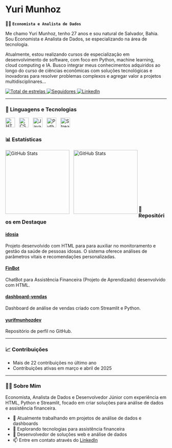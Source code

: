 # Yuri Munhoz

**👨‍💻 `Economista e Analista de Dados`**

Me chamo Yuri Munhoz, tenho 27 anos e sou natural de Salvador, Bahia. Sou Economista e Analista de Dados, se especializando na área de tecnologia.

 Atualmente, estou realizando cursos de especialização em desenvolvimento de software, com foco em Python, machine learning, cloud computing e IA. Busco integrar meus conhecimentos adquiridos ao longo do curso de ciências econômicas com soluções tecnológicas e inovadoras para resolver problemas complexos e agregar valor a projetos multidisciplinares...

<p align="left">
    <a href="https://github.com/yurifmunhozdev?tab=repositories&sort=stargazers">
        <img 
            alt="Total de estrelas" 
            title="Total de estrelas GitHub" 
            src="https://custom-icon-badges.demolab.com/github/stars/yurifmunhozdev?color=55960c&style=for-the-badge&labelColor=488207&logo=star&label=estrelas"
        />
    </a>
    <a href="https://github.com/yurifmunhozdev?tab=followers">
        <img 
            alt="Seguidores" 
            title="Me siga no GitHub" 
            src="https://custom-icon-badges.demolab.com/github/followers/yurifmunhozdev?color=236ad3&labelColor=1155ba&style=for-the-badge&logo=github&label=Seguidores&logoColor=white"
        />
    </a>
    <a href="https://www.linkedin.com/in/yuri-munhoz-545a4214a/">
        <img 
            alt="LinkedIn" 
            title="Conecte-se comigo no LinkedIn" 
            src="https://img.shields.io/badge/LinkedIn-0077B5?style=for-the-badge&logo=linkedin&logoColor=white"
        />
    </a>
</p>

---

### 🤖 Linguagens e Tecnologias

<img 
    align="left" 
    alt="HTML"
    title="HTML" 
    width="30px" 
    style="padding-right: 10px;" 
    src="https://cdn.jsdelivr.net/gh/devicons/devicon@latest/icons/html5/html5-original.svg" 
/>
<img 
    align="left" 
    alt="CSS" 
    title="CSS"
    width="30px" 
    style="padding-right: 10px;" 
    src="https://cdn.jsdelivr.net/gh/devicons/devicon@latest/icons/css3/css3-original.svg" 
/>
<img 
    align="left" 
    alt="JavaScript" 
    title="JavaScript"
    width="30px" 
    style="padding-right: 10px;" 
    src="https://cdn.jsdelivr.net/gh/devicons/devicon@latest/icons/javascript/javascript-original.svg" 
/>
<img 
    align="left" 
    alt="Python" 
    title="Python"
    width="30px" 
    style="padding-right: 10px;" 
    src="https://cdn.jsdelivr.net/gh/devicons/devicon@latest/icons/python/python-original.svg" 
/>
<img 
    align="left" 
    alt="Streamlit"
    title="Streamlit" 
    width="30px" 
    style="padding-right: 10px;" 
    src="https://cdn.jsdelivr.net/gh/devicons/devicon@latest/icons/streamlit/streamlit-original.svg" 
/>

<br/>
<br/>

### 📊 Estatísticas

<p>
  <img 
    align="left" 
    alt="GitHub Stats" 
    height="200" 
    style="padding-right: 10px;" 
    src="https://github-readme-stats.vercel.app/api?username=yurifmunhozdev&show_icons=true&theme=tokyonight&include_all_commits=true&locale=pt-br" 
  />

  <img 
    align="left" 
    alt="GitHub Stats" 
    height="200" 
    src="https://github-readme-stats.vercel.app/api/top-langs/?username=yurifmunhozdev&theme=tokyonight&layout=compact&custom_title=Tecnologias&langs_count=9" 
  />
</p>

<br/>
<br/>
<br/>
<br/>
<br/>
<br/>
<br/>
<br/>
<br/>

### 🌟 Repositórios em Destaque

#### [idosia](https://github.com/yurifmunhozdev/idosia)
Projeto desenvolvido com HTML para para auxiliar no monitoramento e gestão da saúde de pessoas idosas. O sistema oferece análises de parâmetros vitais e recomendações personalizadas.

#### [FinBot](https://github.com/yurifmunhozdev/FinBot)
ChatBot para Assistência Financeira (Projeto de Aprendizado) desenvolvido com HTML.

#### [dashboard-vendas](https://github.com/yurifmunhozdev/dashboard-vendas)
Dashboard de análise de vendas criado com Streamlit e Python.

#### [yurifmunhozdev](https://github.com/yurifmunhozdev/yurifmunhozdev)
Repositório de perfil no GitHub.

---

### 📈 Contribuições

- Mais de 22 contribuições no último ano
- Contribuições ativas em março e abril de 2025

---

### 👨‍💻 Sobre Mim

Economista, Analista de Dados e Desenvolvedor Júnior com experiência em HTML, Python e Streamlit, focado em criar soluções para análise de dados e assistência financeira.

- 🔭 Atualmente trabalhando em projetos de análise de dados e dashboards
- 🌱 Explorando tecnologias para assistência financeira
- 💼 Desenvolvedor de soluções web e análise de dados
- 📫 Entre em contato através do [LinkedIn](https://www.linkedin.com/in/yuri-munhoz-545a4214a/)
